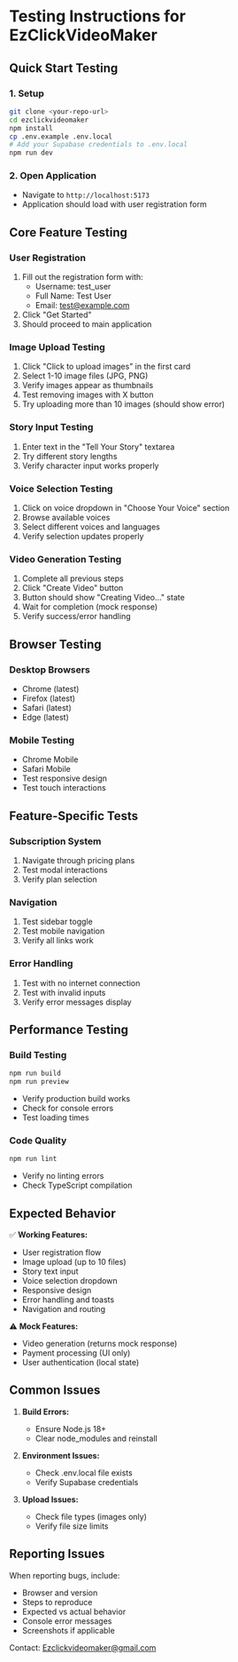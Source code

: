 # Testing Instructions for EzClickVideoMaker

## Quick Start Testing

### 1. Setup
```bash
git clone <your-repo-url>
cd ezclickvideomaker
npm install
cp .env.example .env.local
# Add your Supabase credentials to .env.local
npm run dev
```

### 2. Open Application
- Navigate to `http://localhost:5173`
- Application should load with user registration form

## Core Feature Testing

### User Registration
1. Fill out the registration form with:
   - Username: test_user
   - Full Name: Test User
   - Email: test@example.com
2. Click "Get Started"
3. Should proceed to main application

### Image Upload Testing
1. Click "Click to upload images" in the first card
2. Select 1-10 image files (JPG, PNG)
3. Verify images appear as thumbnails
4. Test removing images with X button
5. Try uploading more than 10 images (should show error)

### Story Input Testing
1. Enter text in the "Tell Your Story" textarea
2. Try different story lengths
3. Verify character input works properly

### Voice Selection Testing
1. Click on voice dropdown in "Choose Your Voice" section
2. Browse available voices
3. Select different voices and languages
4. Verify selection updates properly

### Video Generation Testing
1. Complete all previous steps
2. Click "Create Video" button
3. Button should show "Creating Video..." state
4. Wait for completion (mock response)
5. Verify success/error handling

## Browser Testing

### Desktop Browsers
- Chrome (latest)
- Firefox (latest)
- Safari (latest)
- Edge (latest)

### Mobile Testing
- Chrome Mobile
- Safari Mobile
- Test responsive design
- Test touch interactions

## Feature-Specific Tests

### Subscription System
1. Navigate through pricing plans
2. Test modal interactions
3. Verify plan selection

### Navigation
1. Test sidebar toggle
2. Test mobile navigation
3. Verify all links work

### Error Handling
1. Test with no internet connection
2. Test with invalid inputs
3. Verify error messages display

## Performance Testing

### Build Testing
```bash
npm run build
npm run preview
```
- Verify production build works
- Check for console errors
- Test loading times

### Code Quality
```bash
npm run lint
```
- Verify no linting errors
- Check TypeScript compilation

## Expected Behavior

✅ **Working Features:**
- User registration flow
- Image upload (up to 10 files)
- Story text input
- Voice selection dropdown
- Responsive design
- Error handling and toasts
- Navigation and routing

⚠️ **Mock Features:**
- Video generation (returns mock response)
- Payment processing (UI only)
- User authentication (local state)

## Common Issues

1. **Build Errors:**
   - Ensure Node.js 18+
   - Clear node_modules and reinstall

2. **Environment Issues:**
   - Check .env.local file exists
   - Verify Supabase credentials

3. **Upload Issues:**
   - Check file types (images only)
   - Verify file size limits

## Reporting Issues

When reporting bugs, include:
- Browser and version
- Steps to reproduce
- Expected vs actual behavior
- Console error messages
- Screenshots if applicable

Contact: Ezclickvideomaker@gmail.com